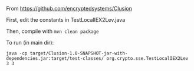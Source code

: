 From https://github.com/encryptedsystems/Clusion


First, edit the constants in TestLocalIEX2Lev.java


Then, compile with ```mvn clean package```


To run (in main dir):

```java -cp target/Clusion-1.0-SNAPSHOT-jar-with-dependencies.jar:target/test-classes/ org.crypto.sse.TestLocalIEX2Lev 3 3```
